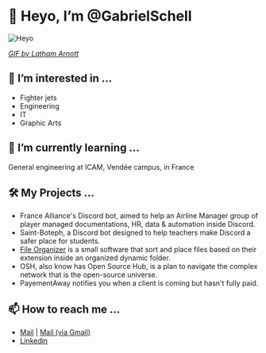# 👋 Heyo, I’m @GabrielSchell
![Heyo](https://cdn.dribbble.com/users/400493/screenshots/2703191/media/6ec2729788b85235e00bed8c809e0cc0.gif)

*[GIF by Latham Arnott](https://dribbble.com/shots/2703191-Hellooooooo)*

## 👀 I’m interested in ...
- Fighter jets
- Engineering
- IT 
- Graphic Arts

## 🌱 I’m currently learning ...
General engineering at ICAM, Vendée campus, in France

## 🛠️ My Projects ...
- France Alliance's Discord bot, aimed to help an Airline Manager group of player managed documentations, HR, data & automation inside Discord.
- Saint-Boteph, a Discord bot designed to help teachers make Discord a safer place for students.
- [File Organizer](https://github.com/GabrielSchell/File-Organizer) is a small software that sort and place files based on their extension inside an organized dynamic folder.
- OSH, also know has Open Source Hub, is a plan to navigate the complex network that is the open-source universe.
- PayementAway notifies you when a client is coming but hasn't fully paid.

## 📫 How to reach me ...
- [Mail](mailto:gabrielschell@vivaldi.net) | [Mail (via Gmail)](https://mail.google.com/mail/?view=cm&to=gabrielschell@vivaldi.net&su=&body=&bcc=)
- [Linkedin](https://www.linkedin.com/in/gabriel-schell/)
<br>
<!---
GabrielSchell/GabrielSchell is a ✨ special ✨ repository because its `README.md` (this file) appears on your GitHub profile.
You can click the Preview link to take a look at your changes.
--->

